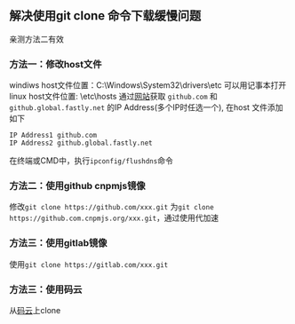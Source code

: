 ## 解决使用git clone 命令下载缓慢问题
亲测方法二有效
### 方法一：修改host文件
windiws host文件位置：C:\Windows\System32\drivers\etc 可以用记事本打开
linux host文件位置: \etc\hosts
通过[网站](https://www.ipaddress.com/)获取 ```github.com``` 和```github.global.fastly.net``` 的IP Address(多个IP时任选一个),
在host 文件添加如下
```
IP Address1 github.com
IP Address2 github.global.fastly.net
```
在终端或CMD中，执行```ipconfig/flushdns```命令
### 方法二：使用github cnpmjs镜像
修改```git clone https://github.com/xxx.git``` 为```git clone https://github.com.cnpmjs.org/xxx.git```，通过使用代加速
### 方法三：使用gitlab镜像
使用```git clone https://gitlab.com/xxx.git```
### 方法三：使用码云
从[码云](www.gitee.com)上clone